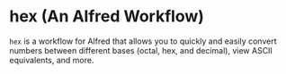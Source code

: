hex (An Alfred Workflow)
========================

`hex` is a workflow for Alfred that allows you to quickly and
easily convert numbers between different bases (octal, hex, and
decimal), view ASCII equivalents, and more.
